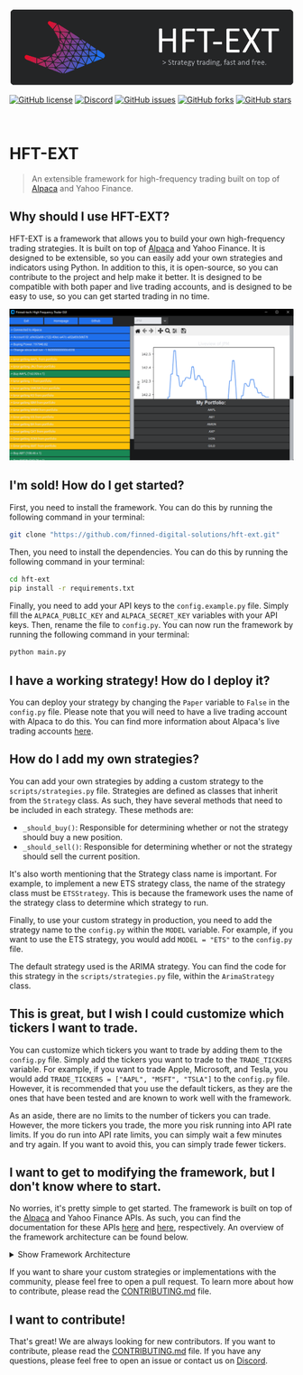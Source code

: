 <p align="center">
  <img alt="hft-logo" src="images/header.png"/>
</p>

  [![GitHub license](https://img.shields.io/github/license/finned-digital-solutions/hft-ext?style=for-the-badge)]()
  [![Discord](https://img.shields.io/discord/1058906255332229140?style=for-the-badge)](https://discord.gg/HeqqWewjea)
  [![GitHub issues](https://img.shields.io/github/issues/finned-digital-solutions/hft-ext?style=for-the-badge)](https://github.com/finned-digital-solutions/hft-ext/issues)
  [![GitHub forks](https://img.shields.io/github/forks/finned-digital-solutions/hft-ext?style=for-the-badge)](https://github.com/finned-digital-solutions/hft-ext/network)
  [![GitHub stars](https://img.shields.io/github/stars/finned-digital-solutions/hft-ext?style=for-the-badge)](https://github.com/finned-digital-solutions/hft-ext/stargazers)

<br>

# HFT-EXT
> An extensible framework for high-frequency trading built on top of [Alpaca](https://alpaca.markets/) and Yahoo Finance.



## Why should I use HFT-EXT?
HFT-EXT is a framework that allows you to build your own high-frequency trading strategies. It is built on top of [Alpaca](https://alpaca.markets/) and Yahoo Finance. It is designed to be extensible, so you can easily add your own strategies and indicators using Python. In addition to this, it is open-source, so you can contribute to the project and help make it better. It is designed to be compatible with both paper and live trading accounts, and is designed to be easy to use, so you can get started trading in no time.

![hft-ext](images/example.png)


## I'm sold! How do I get started?
First, you need to install the framework. You can do this by running the following command in your terminal:
```bash
git clone "https://github.com/finned-digital-solutions/hft-ext.git"
```
Then, you need to install the dependencies. You can do this by running the following command in your terminal:
```bash
cd hft-ext
pip install -r requirements.txt
```
Finally, you need to add your API keys to the `config.example.py` file. Simply fill the `ALPACA_PUBLIC_KEY` and `ALPACA_SECRET_KEY` variables with your API keys. Then, rename the file to `config.py`. You can now run the framework by running the following command in your terminal:
```bash
python main.py
```

## I have a working strategy! How do I deploy it?
You can deploy your strategy by changing the `Paper` variable to `False` in the `config.py` file. Please note that you will need to have a live trading account with Alpaca to do this. You can find more information about Alpaca's live trading accounts [here](https://alpaca.markets/docs/trading/account-plans/).


## How do I add my own strategies?
You can add your own strategies by adding a custom strategy to the `scripts/strategies.py` file. Strategies are defined as classes that inherit from the `Strategy` class. As such, they have several methods that need to be included in each strategy. These methods are:
- `_should_buy()`: Responsible for determining whether or not the strategy should buy a new position.
- `_should_sell()`: Responsible for determining whether or not the strategy should sell the current position.
  
It's also worth mentioning that the Strategy class name is important. For example, to implement a new ETS strategy class, the name of the strategy class must be `ETSStrategy`. This is because the framework uses the name of the strategy class to determine which strategy to run.

Finally, to use your custom strategy in production, you need to add the strategy name to the `config.py` within the `MODEL` variable. For example, if you want to use the ETS strategy, you would add `MODEL = "ETS"` to the `config.py` file.

The default strategy used is the ARIMA strategy. You can find the code for this strategy in the `scripts/strategies.py` file, within the `ArimaStrategy` class.


## This is great, but I wish I could customize which tickers I want to trade. 
You can customize which tickers you want to trade by adding them to the `config.py` file. Simply add the tickers you want to trade to the `TRADE_TICKERS` variable. For example, if you want to trade Apple, Microsoft, and Tesla, you would add `TRADE_TICKERS = ["AAPL", "MSFT", "TSLA"]` to the `config.py` file. However, it is recommended that you use the default tickers, as they are the ones that have been tested and are known to work well with the framework.

As an aside, there are no limits to the number of tickers you can trade. However, the more tickers you trade, the more you risk running into API rate limits. If you do run into API rate limits, you can simply wait a few minutes and try again. If you want to avoid this, you can simply trade fewer tickers.


## I want to get to modifying the framework, but I don't know where to start.
No worries, it's pretty simple to get started. The framework is built on top of the [Alpaca](https://alpaca.markets/) and Yahoo Finance APIs. As such, you can find the documentation for these APIs [here](https://alpaca.markets/docs/api-documentation/api-v2/) and [here](https://pypi.org/project/yfinance/), respectively. An overview of the framework architecture can be found below.
<details>
  <summary>Show Framework Architecture</summary>
  <pre>
|--+ hft-ext
   |--+ images: Contains images used in the README.md file.
   |--+ scripts: Contains the source code for the framework.
   |  |--+ finned-theme.json: Theme for the GUI using CustomTkinter.
   |  |--+ gui.py: Contains the GUI code.
   |  |--+ strategy.py: Contains the Strategy class and any custom strategies.
   |  |--+ trader.py: Contains the Trader class, and is responsible for trading/portfolio management.
   |--+ utils: Contains utility functions used throughout the framework.
   |  |--+ utils.py: Contains utility functions related to sqlite3.
   |  |--+ notifier.py: Contains the Notifier class, which is responsible for sending update messages between threads (e.g., GUI and Trader).
   |--+ config.py: Contains the configuration variables for the framework.
   |--+ CONTRIBUTING.md
   |--+ LICENSE
   |--+ README.md
   |--+ requirements.txt
   |--+ .gitignore
   |--+ main.py: The main entry point for the framework which calls the GUI and Trader classes.
   </pre>
</details>

If you want to share your custom strategies or implementations with the community, please feel free to open a pull request. To learn more about how to contribute, please read the [CONTRIBUTING.md](CONTRIBUTING.md) file.


## I want to contribute!
That's great! We are always looking for new contributors. If you want to contribute, please read the [CONTRIBUTING.md](CONTRIBUTING.md) file. If you have any questions, please feel free to open an issue or contact us on [Discord](https://discord.gg/HeqqWewjea).



